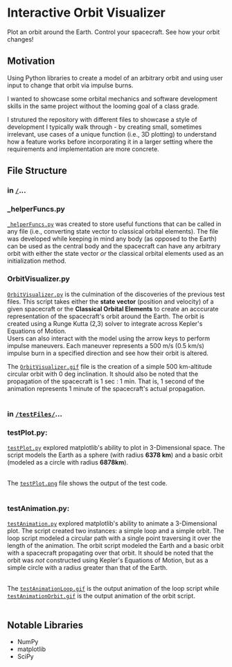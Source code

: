 # **Interactive Orbit Visualizer**
Plot an orbit around the Earth. Control your spacecraft. See how your orbit changes!

## **Motivation**
Using Python libraries to create a model of an arbitrary orbit and using user input to change that orbit via impulse burns.

I wanted to showcase some orbital mechanics and software development skills in the same project without the looming goal of a class grade.

I strutured the repository with different files to showcase a style of development I typically walk through - by creating small, sometimes irrelevant, use cases of a unique function (i.e., 3D plotting) to understand how a feature works before incorporating it in a larger setting where the requirements and implementation are more concrete.

## **File Structure**

### in [``/``](https://github.com/gagandeepthapar/interactiveOrbitVisualizer)...
### **_helperFuncs.py**
[``_helperFuncs.py``](https://github.com/gagandeepthapar/interactiveOrbitVisualizer/blob/main/_helperFuncs.py) was created to store useful functions that can be called in any file (i.e., converting state vector to classical orbital elements). The file was developed while keeping in mind any body (as opposed to the Earth) can be used as the central body and the spacecraft can have any arbitrary orbit with either the state vector *or* the classical orbital elements used as an initialization method.

### **OrbitVisualizer.py**</br>
[``OrbitVisualizer.py``](https://github.com/gagandeepthapar/interactiveOrbitVisualizer/blob/main/OrbitVisualizer.py) is the culmination of the discoveries of the previous test files. This script takes either the **state vector** (position and velocity) of a given spacecraft or the **Classical Orbital Elements** to create an acccurate representation of the spacecraft's orbit around the Earth. The orbit is created using a Runge Kutta (2,3) solver to integrate across Kepler's Equations of Motion. </br>
Users can also interact with the model using the arrow keys to perform impulse maneuvers. Each maneuver represents a 500 m/s (0.5 km/s) impulse burn in a specified direction and see how their orbit is altered.</br>

The [``OrbitVisualizer.gif``](https://github.com/gagandeepthapar/interactiveOrbitVisualizer/blob/main/OrbitVisualizer.gif) file is the creation of a simple 500 km-altitude circular orbit with 0 deg inclination. It should also be noted that the propagation of the spacecraft is 1 sec : 1 min. That is, 1 second of the animation represents 1 minute of the spacecraft's actual propagation.</br></br>

### in [``/testFiles/``](https://github.com/gagandeepthapar/interactiveOrbitVisualizer/tree/main/testFiles)...
### **testPlot.py:**</br>
[``testPlot.py``](https://github.com/gagandeepthapar/interactiveOrbitVisualizer/blob/main/testFiles/testPlot.py) explored matplotlib's ability to plot in 3-Dimensional space. The script models the Earth as a sphere (with radius **6378 km**) and a basic orbit (modeled as a circle with radius **6878km**).</br></br>

The [``testPlot.png``](https://github.com/gagandeepthapar/interactiveOrbitVisualizer/blob/main/testFiles/testPlot.png) file shows the output of the test code.</br></br>

### **testAnimation.py:**
[``testAnimation.py``](https://github.com/gagandeepthapar/interactiveOrbitVisualizer/blob/main/testFiles/testAnimation.py) explored matplotlib's ability to animate a 3-Dimensional plot. The script created two instances: a simple loop and a simple orbit. The loop script modeled a circular path with a single point traversing it over the length of the animation. The orbit script modeled the Earth and a basic orbit with a spacecraft propagating over that orbit. It should be noted that the orbit was *not* constructed using Kepler's Equations of Motion, but as a simple circle with a radius greater than that of the Earth.</br></br>

The [``testAnimationLoop.gif``](https://github.com/gagandeepthapar/interactiveOrbitVisualizer/blob/main/testFiles/testAnimationLoop.gif) is the output animation of the loop script while [``testAnimationOrbit.gif``](https://github.com/gagandeepthapar/interactiveOrbitVisualizer/blob/main/testFiles/testAnimationOrbit.gif) is the output animation of the orbit script.</br></br>
## **Notable Libraries**
* NumPy
* matplotlib
* SciPy